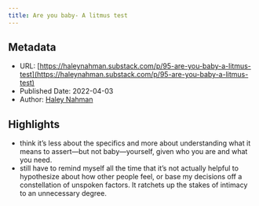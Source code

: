 ```yaml
---
title: Are you baby- A litmus test
---
```


## Metadata

- URL: [https://haleynahman.substack.com/p/95-are-you-baby-a-litmus-test](https://haleynahman.substack.com/p/95-are-you-baby-a-litmus-test)
- Published Date: 2022-04-03
- Author: [Haley Nahman](None)

## Highlights

- think it’s less about the specifics and more about understanding what it means to assert—but not baby—yourself, given who you are and what you need.
- still have to remind myself all the time that it’s not actually helpful to hypothesize about how other people feel, or base my decisions off a constellation of unspoken factors. It ratchets up the stakes of intimacy to an unnecessary degree.
